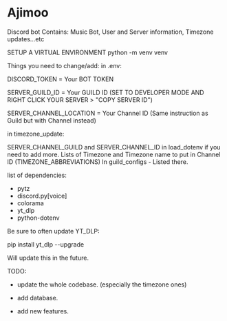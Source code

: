 # Ajimoo
 Discord bot
 Contains: Music Bot, User and Server information, Timezone updates...etc

SETUP A VIRTUAL ENVIRONMENT
python -m venv venv

Things you need to change/add:
in .env:

DISCORD_TOKEN = Your BOT TOKEN

SERVER_GUILD_ID = Your GUILD ID (SET TO DEVELOPER MODE AND RIGHT CLICK YOUR SERVER > "COPY SERVER ID")

SERVER_CHANNEL_LOCATION = Your Channel ID (Same instruction as Guild but with Channel instead)

in timezone_update:

SERVER_CHANNEL_GUILD and SERVER_CHANNEL_ID in load_dotenv if you need to add more.
Lists of Timezone and Timezone name to put in Channel ID (TIMEZONE_ABBREVIATIONS)
In guild_configs - Listed there.


list of dependencies:
- pytz
- discord.py[voice]
- colorama
- yt_dlp
- python-dotenv

Be sure to often update YT_DLP:

pip install yt_dlp --upgrade

Will update this in the future.

TODO:
- update the whole codebase. (especially the timezone ones)

- add database.

- add new features.
